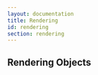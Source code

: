 ```yaml
---
layout: documentation
title: Rendering
id: rendering
section: rendering
---
```


## Rendering Objects

### 